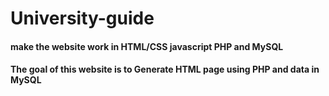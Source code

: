 # University-guide

#### make the website work in HTML/CSS javascript PHP and MySQL

#### The goal of this website is to Generate HTML page using PHP and data in MySQL
